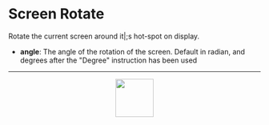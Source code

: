 # Screen Rotate
Rotate the current screen around it|;s hot-spot on display.
- **angle**: The angle of the rotation of the screen. Default in radian, and degrees after the "Degree" instruction has been used
---
<p align="center"><img valign="middle" width="76px" src="https://drive.google.com/uc?export=view&id=1c2KO0LJpvMS9X9CAGV6dOfciR7OWhdKA" /></p>
